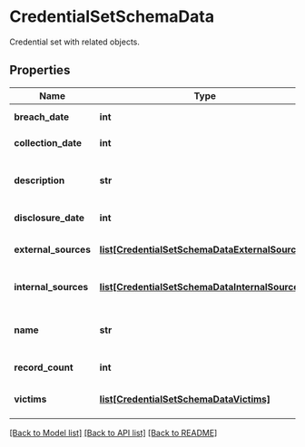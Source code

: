 # CredentialSetSchemaData

Credential set with related objects.

## Properties
Name | Type | Description | Notes
------------ | ------------- | ------------- | -------------
**breach_date** | **int** | Date of breach. | [optional] 
**collection_date** | **int** | Date of collection. | [optional] 
**description** | **str** | Description of the credential set. | [optional] 
**disclosure_date** | **int** | Date of disclosure. | [optional] 
**external_sources** | [**list[CredentialSetSchemaDataExternalSources]**](CredentialSetSchemaDataExternalSources.md) | List of external sources. | [optional] 
**internal_sources** | [**list[CredentialSetSchemaDataInternalSources]**](CredentialSetSchemaDataInternalSources.md) | List of internal sources. | [optional] 
**name** | **str** | Name of the credential set. | [optional] 
**record_count** | **int** | Number of records. | [optional] 
**victims** | [**list[CredentialSetSchemaDataVictims]**](CredentialSetSchemaDataVictims.md) | List of purported victims. | [optional] 

[[Back to Model list]](../README.md#documentation-for-models) [[Back to API list]](../README.md#documentation-for-api-endpoints) [[Back to README]](../README.md)


